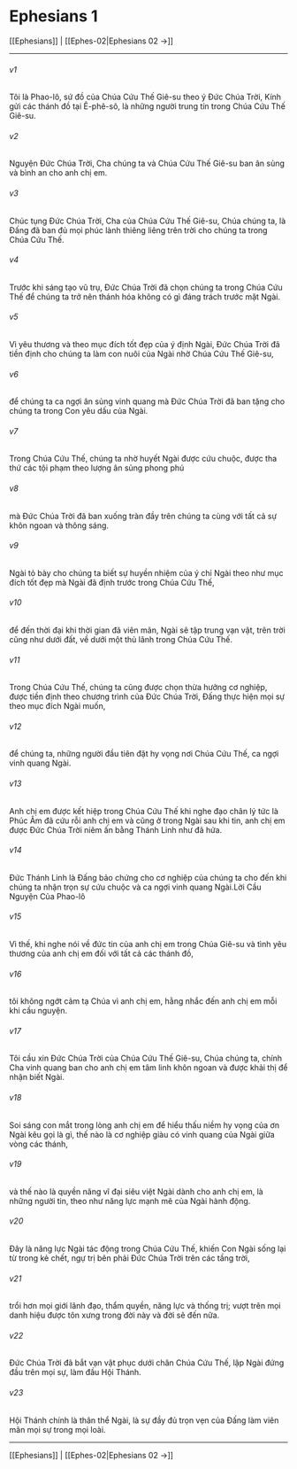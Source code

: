 # Ephesians 1

[[Ephesians]] | [[Ephes-02|Ephesians 02 →]]
***



###### v1 
Tôi là Phao-lô, sứ đồ của Chúa Cứu Thế Giê-su theo ý Đức Chúa Trời, Kính gửi các thánh đồ tại Ê-phê-sô, là những người trung tín trong Chúa Cứu Thế Giê-su. 

###### v2 
Nguyện Đức Chúa Trời, Cha chúng ta và Chúa Cứu Thế Giê-su ban ân sủng và bình an cho anh chị em. 

###### v3 
Chúc tụng Đức Chúa Trời, Cha của Chúa Cứu Thế Giê-su, Chúa chúng ta, là Đấng đã ban đủ mọi phúc lành thiêng liêng trên trời cho chúng ta trong Chúa Cứu Thế. 

###### v4 
Trước khi sáng tạo vũ trụ, Đức Chúa Trời đã chọn chúng ta trong Chúa Cứu Thế để chúng ta trở nên thánh hóa không có gì đáng trách trước mặt Ngài. 

###### v5 
Vì yêu thương và theo mục đích tốt đẹp của ý định Ngài, Đức Chúa Trời đã tiền định cho chúng ta làm con nuôi của Ngài nhờ Chúa Cứu Thế Giê-su, 

###### v6 
để chúng ta ca ngợi ân sủng vinh quang mà Đức Chúa Trời đã ban tặng cho chúng ta trong Con yêu dấu của Ngài. 

###### v7 
Trong Chúa Cứu Thế, chúng ta nhờ huyết Ngài được cứu chuộc, được tha thứ các tội phạm theo lượng ân sủng phong phú 

###### v8 
mà Đức Chúa Trời đã ban xuống tràn đầy trên chúng ta cùng với tất cả sự khôn ngoan và thông sáng. 

###### v9 
Ngài tỏ bày cho chúng ta biết sự huyền nhiệm của ý chỉ Ngài theo như mục đích tốt đẹp mà Ngài đã định trước trong Chúa Cứu Thế, 

###### v10 
để đến thời đại khi thời gian đã viên mãn, Ngài sẽ tập trung vạn vật, trên trời cũng như dưới đất, về dưới một thủ lãnh trong Chúa Cứu Thế. 

###### v11 
Trong Chúa Cứu Thế, chúng ta cũng được chọn thừa hưởng cơ nghiệp, được tiền định theo chương trình của Đức Chúa Trời, Đấng thực hiện mọi sự theo mục đích Ngài muốn, 

###### v12 
để chúng ta, những người đầu tiên đặt hy vọng nơi Chúa Cứu Thế, ca ngợi vinh quang Ngài. 

###### v13 
Anh chị em được kết hiệp trong Chúa Cứu Thế khi nghe đạo chân lý tức là Phúc Âm đã cứu rỗi anh chị em và cũng ở trong Ngài sau khi tin, anh chị em được Đức Chúa Trời niêm ấn bằng Thánh Linh như đã hứa. 

###### v14 
Đức Thánh Linh là Đấng bảo chứng cho cơ nghiệp của chúng ta cho đến khi chúng ta nhận trọn sự cứu chuộc và ca ngợi vinh quang Ngài.Lời Cầu Nguyện Của Phao-lô 

###### v15 
Vì thế, khi nghe nói về đức tin của anh chị em trong Chúa Giê-su và tình yêu thương của anh chị em đối với tất cả các thánh đồ, 

###### v16 
tôi không ngớt cảm tạ Chúa vì anh chị em, hằng nhắc đến anh chị em mỗi khi cầu nguyện. 

###### v17 
Tôi cầu xin Đức Chúa Trời của Chúa Cứu Thế Giê-su, Chúa chúng ta, chính Cha vinh quang ban cho anh chị em tâm linh khôn ngoan và được khải thị để nhận biết Ngài. 

###### v18 
Soi sáng con mắt trong lòng anh chị em để hiểu thấu niềm hy vọng của ơn Ngài kêu gọi là gì, thế nào là cơ nghiệp giàu có vinh quang của Ngài giữa vòng các thánh, 

###### v19 
và thế nào là quyền năng vĩ đại siêu việt Ngài dành cho anh chị em, là những người tin, theo như năng lực mạnh mẽ của Ngài hành động. 

###### v20 
Đây là năng lực Ngài tác động trong Chúa Cứu Thế, khiến Con Ngài sống lại từ trong kẻ chết, ngự trị bên phải Đức Chúa Trời trên các tầng trời, 

###### v21 
trổi hơn mọi giới lãnh đạo, thẩm quyền, năng lực và thống trị; vượt trên mọi danh hiệu được tôn xưng trong đời này và đời sẽ đến nữa. 

###### v22 
Đức Chúa Trời đã bắt vạn vật phục dưới chân Chúa Cứu Thế, lập Ngài đứng đầu trên mọi sự, làm đầu Hội Thánh. 

###### v23 
Hội Thánh chính là thân thể Ngài, là sự đầy đủ trọn vẹn của Đấng làm viên mãn mọi sự trong mọi loài.

***
[[Ephesians]] | [[Ephes-02|Ephesians 02 →]]
